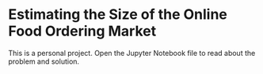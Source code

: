 # Estimating the Size of the Online Food Ordering Market

This is a personal project. Open the Jupyter Notebook file to read about the problem and solution.
